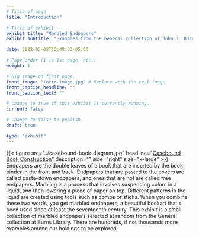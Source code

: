 ```yaml
---
# Title of page
title: "Introduction"

# Title of exhibit
exhibit_title: "Marbled Endpapers"
exhibit_subtitle: "Examples from the General collection of John J. Burns Library"

date: 2022-02-08T15:48:33-05:00

# Page order (1 is 1st page, etc.)
weight: 1 

# Big image on first page.
front_image: "intro-image.jpg" # Replace with the real image
front_caption_headline: ""
front_caption_text: ""

# Change to true if this exhibit is currently running.
current: false

# Change to false to publish.
draft: true

type: "exhibit"
---
```


{{< figure src="../casebound-book-diagram.jpg"
           headline="[Casebound Book Construction](http://ansteybookbinding.com/wp-content/uploads/2013/07/casebound-book-diagram.jpg)" 
           description="" 
           side="right" 
		   size="x-large" >}}
Endpapers are the double leaves of a book that are inserted by the book binder in the front and back. Endpapers that are pasted to the covers are called paste-down endpapers, and ones that are not are called free endpapers. Marbling is a process that involves suspending colors in a liquid, and then lowering a piece of paper on top. Different patterns in the liquid are created using tools such as combs or sticks. When you combine these two words, you get marbled endpapers, a beautiful bookart that's been used since at least the seventeenth century. This exhibit is a small collection of marbled endpapers selected at random from the General collection at Burns Library. There are hundreds, if not thousands more examples among our holdings to be explored.

